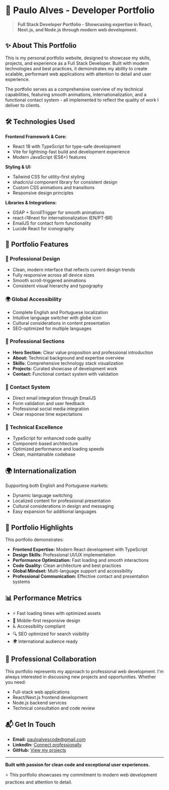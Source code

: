 # 🚀 Paulo Alves - Developer Portfolio

> **Full Stack Developer Portfolio - Showcasing expertise in React, Next.js, and Node.js through modern web development.**

## ✨ About This Portfolio

This is my personal portfolio website, designed to showcase my skills, projects, and experience as a Full Stack Developer. Built with modern technologies and best practices, it demonstrates my ability to create scalable, performant web applications with attention to detail and user experience.

The portfolio serves as a comprehensive overview of my technical capabilities, featuring smooth animations, internationalization, and a functional contact system - all implemented to reflect the quality of work I deliver to clients.

## 🛠️ Technologies Used

**Frontend Framework & Core:**
- React 18 with TypeScript for type-safe development
- Vite for lightning-fast build and development experience
- Modern JavaScript (ES6+) features

**Styling & UI:**
- Tailwind CSS for utility-first styling
- shadcn/ui component library for consistent design
- Custom CSS animations and transitions
- Responsive design principles

**Libraries & Integrations:**
- GSAP + ScrollTrigger for smooth animations
- react-i18next for internationalization (EN/PT-BR)
- EmailJS for contact form functionality
- Lucide React for iconography

## 🌟 Portfolio Features

### 🎨 Professional Design
- Clean, modern interface that reflects current design trends
- Fully responsive across all device sizes
- Smooth scroll-triggered animations
- Consistent visual hierarchy and typography

### 🌍 Global Accessibility
- Complete English and Portuguese localization
- Intuitive language switcher with globe icon
- Cultural considerations in content presentation
- SEO-optimized for multiple languages

### 💼 Professional Sections
- **Hero Section:** Clear value proposition and professional introduction
- **About:** Technical background and expertise overview  
- **Skills:** Comprehensive technology stack visualization
- **Projects:** Curated showcase of development work
- **Contact:** Functional contact system with validation

### 📧 Contact System
- Direct email integration through EmailJS
- Form validation and user feedback
- Professional social media integration
- Clear response time expectations

### 🚀 Technical Excellence
- TypeScript for enhanced code quality
- Component-based architecture
- Optimized performance and loading speeds
- Clean, maintainable codebase

## 🌍 Internationalization

Supporting both English and Portuguese markets:

- Dynamic language switching
- Localized content for professional presentation
- Cultural considerations in design and messaging
- Easy expansion for additional languages

## 🎯 Portfolio Highlights

This portfolio demonstrates:

- **Frontend Expertise:** Modern React development with TypeScript
- **Design Skills:** Professional UI/UX implementation
- **Performance Optimization:** Fast loading and smooth interactions  
- **Code Quality:** Clean architecture and best practices
- **Global Mindset:** Multi-language support and accessibility
- **Professional Communication:** Effective contact and presentation systems

## 📊 Performance Metrics

- ⚡ Fast loading times with optimized assets
- 📱 Mobile-first responsive design
- ♿ Accessibility compliant
- 🔍 SEO optimized for search visibility
- 🌍 International audience ready

## 🤝 Professional Collaboration

This portfolio represents my approach to professional web development. I'm always interested in discussing new projects and opportunities. Whether you need:

- Full-stack web applications
- React/Next.js frontend development
- Node.js backend services
- Technical consultation and code review

## 📬 Get In Touch

- **Email:** pauloalvescode@gmail.com
- **LinkedIn:** [Connect professionally](https://linkedin.com/in/paulobarbosacode)
- **GitHub:** [View my projects](https://github.com/itspaulin)

---

**Built with passion for clean code and exceptional user experiences.**

⭐ This portfolio showcases my commitment to modern web development practices and attention to detail.

